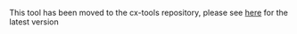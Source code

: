 This tool has been moved to the cx-tools repository, please see [here](https://github.com/snyk-playground/cx-tools/tree/main/bulk-delete
) for the latest version
